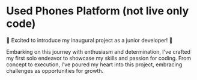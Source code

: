 # Used Phones Platform (not live only code)
🚀 Excited to introduce my inaugural project as a junior developer! 🌟

Embarking on this journey with enthusiasm and determination,
I've crafted my first solo endeavor to showcase my skills and passion for coding.
From concept to execution, I've poured my heart into this project, embracing challenges as opportunities for growth.
